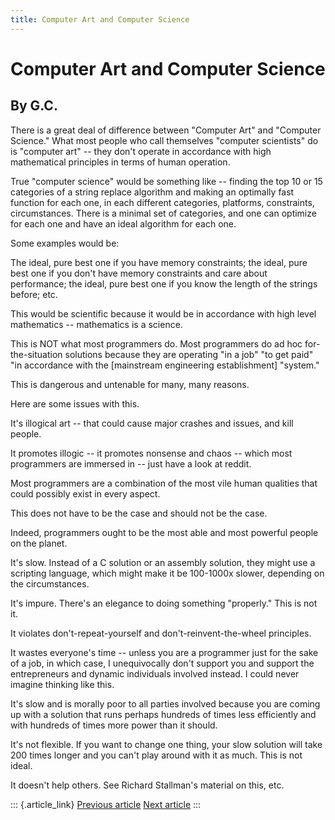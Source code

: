 ```yaml
---
title: Computer Art and Computer Science
---
```


Computer Art and Computer Science
=================================

By G.C.
-------

There is a great deal of difference between "Computer Art" and "Computer
Science." What most people who call themselves \"computer scientists\"
do is "computer art" -- they don\'t operate in accordance with high
mathematical principles in terms of human operation.

True "computer science" would be something like -- finding the top 10 or
15 categories of a string replace algorithm and making an optimally fast
function for each one, in each different categories, platforms,
constraints, circumstances. There is a minimal set of categories, and
one can optimize for each one and have an ideal algorithm for each one.

Some examples would be:

The ideal, pure best one if you have memory constraints; the ideal, pure
best one if you don\'t have memory constraints and care about
performance; the ideal, pure best one if you know the length of the
strings before; etc.

This would be scientific because it would be in accordance with high
level mathematics -- mathematics is a science.

This is NOT what most programmers do. Most programmers do ad hoc
for-the-situation solutions because they are operating "in a job" "to
get paid" \"in accordance with the \[mainstream engineering
establishment\] "system."

This is dangerous and untenable for many, many reasons.

Here are some issues with this.

It\'s illogical art -- that could cause major crashes and issues, and
kill people.

It promotes illogic -- it promotes nonsense and chaos -- which most
programmers are immersed in -- just have a look at reddit.

Most programmers are a combination of the most vile human qualities that
could possibly exist in every aspect.

This does not have to be the case and should not be the case.

Indeed, programmers ought to be the most able and most powerful people
on the planet.

It\'s slow. Instead of a C solution or an assembly solution, they might
use a scripting language, which might make it be 100-1000x slower,
depending on the circumstances.

It\'s impure. There\'s an elegance to doing something "properly." This
is not it.

It violates don\'t-repeat-yourself and don\'t-reinvent-the-wheel
principles.

It wastes everyone\'s time -- unless you are a programmer just for the
sake of a job, in which case, I unequivocally don\'t support you and
support the entrepreneurs and dynamic individuals involved instead. I
could never imagine thinking like this.

It\'s slow and is morally poor to all parties involved because you are
coming up with a solution that runs perhaps hundreds of times less
efficiently and with hundreds of times more power than it should.

It\'s not flexible. If you want to change one thing, your slow solution
will take 200 times longer and you can\'t play around with it as much.
This is not ideal.

It doesn\'t help others. See Richard Stallman\'s material on this, etc.

::: {.article_link}
[Previous article](1.html) [Next article](3.html)
:::
